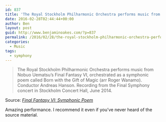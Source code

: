 ```yaml
---
id: 837
title: 'The Royal Stockholm Philharmonic Orchestra performs music from Nobuo Uematsu&#8217;s Final Fantasy VI'
date: 2016-02-28T02:44:44+00:00
author: Ben
layout: post
guid: http://www.benjaminoakes.com/?p=837
permalink: /2016/02/28/the-royal-stockholm-philharmonic-orchestra-performs-music-from-nobuo-uematsus-final-fantasy-vi/
categories:
  - Music
tags:
  - symphony
---
```

> The Royal Stockholm Philharmonic Orchestra performs music from Nobuo Uematsu&#8217;s Final Fantasy VI, orchestrated as a symphonic poem called Born with the Gift of Magic (arr Roger Wanamo). Conductor Andreas Hanson. Recording from the Final Symphony concert in Stockholm Concert Hall, June 2014.

Source: _[Final Fantasy VI: Symphonic Poem](http://rspoplay.com/?m=DcYk7tk9fdSiKvNw_aykcw)_

Amazing performance. I recommend it even if you&#8217;ve never heard of the source material.